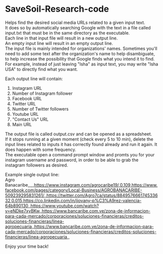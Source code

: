 # SaveSoil-Research-code

Helps find the desired social media URLs related to a given input text.  
It does so by automatically searching Google with the text in a file called input.txt that must be in the same directory as the executable.  
Each line in that input file will result in a new output line.  
An empty input line will result in an empty output line.  
The input file is mainly intended for organizations' names. Sometimes you'll need to add some text after the organization's name to help disambiguate, to help increase the possibility that Google finds what you intend it to find. For example, instead of just leaving "Isha" as input text, you may write "Isha USA" to directly find what you want.  

Each output line will contain:  
  1. Instagram URL
  2. Number of Instagram follower
  3. Facebook URL
  4. Twitter URL
  5. Number of Twitter followers
  6. Youtube URL
  7. "Contact Us" URL
  8. Main URL
  
The output file is called output.csv and can be opened as a spreadsheet.  
If it stops running at a given moment (check every 5 to 10 min), delete the input lines related to inputs it has correctly found already and run it again. It does happen with some frequency.  
The executable open a command prompt window and promts you for your instagram username and password, in order to be able to grab the instagram followers as desired.

Example single output line:  
Agro Banacaribe,,,,,https://www.instagram.com/agrocaribe19/,0.109,https://www.facebook.com/pages/category/Local-Business/AGROBANACARIBE-509239295831261/,,https://twitter.com/Agro7ca/status/884957666174533632,0.015,https://co.linkedin.com/in/jiovany-p%C3%A9rez-valencia-64b890130,,https://www.youtube.com/watch?v=eNDke7xyBKw,,https://www.bancaribe.com.ve/zona-de-informacion-para-cada-mercado/corporaciones/soluciones-financieras/creditos-soluciones-financieras/linea-agropecuaria,,https://www.bancaribe.com.ve/zona-de-informacion-para-cada-mercado/corporaciones/soluciones-financieras/creditos-soluciones-financieras/linea-agropecuaria,,

Enjoy your time back!
